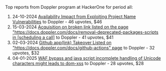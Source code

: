 Top reports from Doppler program at HackerOne for period all:

1. 24-10-2024 [Availability Impact from Exploiting Project Name Vulnerabilities](https://hackerone.com/reports/2801036) to Doppler - 46 upvotes, $46
2. 15-03-2024 [Acquisition on broken link listed on the page "https://docs.doppler.com/docs/removal-deprecated-packages-scripts in [scheduling a call]](https://hackerone.com/reports/2418210) to Doppler - 41 upvotes, $41
3. 02-03-2024 [Github app(link) Takeover Listed on "https://docs.doppler.com/docs/github-actions" page](https://hackerone.com/reports/2399386) to Doppler - 32 upvotes, $32
4. 04-01-2025 [WAF bypass and java script incomplete handling of Unicode characters might leads to dom-xss](https://hackerone.com/reports/2921905) to Doppler - 28 upvotes, $28
